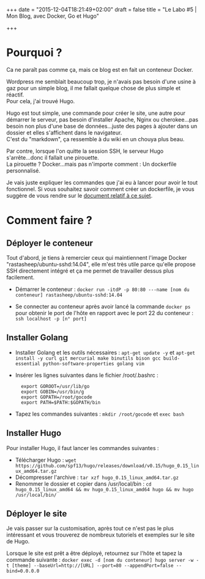 +++
date = "2015-12-04T18:21:49+02:00"
draft = false
title = "Le Labo #5 | Mon Blog, avec Docker, Go et Hugo"

+++

# Pourquoi ?
Ca ne paraît pas comme ça, mais ce blog est en fait un conteneur Docker.

Wordpress me semblait beaucoup trop, je n'avais pas besoin d'une usine à gaz pour un simple blog, il me fallait quelque chose de plus simple et réactif.  
Pour cela, j'ai trouvé Hugo.

Hugo est tout simple, une commande pour créer le site, une autre pour démarrer le serveur, pas besoin d'installer Apache, Nginx ou cherokee...pas besoin non plus d'une base de données...juste des pages à ajouter dans un dossier et elles s'affichent dans le navigateur.  
C'est du "markdown", ça ressemble à du wiki en un chouya plus beau.

Par contre, lorsque l'on quitte la session SSH, le serveur Hugo s'arrête...donc il fallait une pirouette.  
La pirouette ? Docker...mais pas n'importe comment : Un dockerfile personnalisé.

Je vais juste expliquer les commandes que j'ai eu à lancer pour avoir le tout fonctionnel. Si vous souhaitez savoir comment créer un dockerfile, je vous suggère de vous rendre sur le [document relatif à ce sujet](http://www.ageekslab.com/docker/docker3/).

# Comment faire ?
## Déployer le conteneur
Tout d'abord, je tiens à remercier ceux qui maintiennent l'image Docker "rastasheep/ubuntu-sshd:14.04", elle m'est très utile parce qu'elle propose SSH directement intégré et ça me permet de travailler dessus plus facilement.

- Démarrer le conteneur : `docker run -itdP -p 80:80 ---name [nom du conteneur] rastasheep/ubuntu-sshd:14.04`

- Se connecter au conteneur après avoir lancé la commande `docker ps` pour obtenir le port de l'hôte en rapport avec le port 22 du conteneur : `ssh localhost -p [n° port]`

## Installer Golang
- Installer Golang et les outils nécessaires : `apt-get update -y` et `apt-get install -y curl git mercurial make binutils bison gcc build-essential python-software-properties golang vim`

- Insérer les lignes suivantes dans le fichier /root/.bashrc : 
		
		export GOROOT=/usr/lib/go
		export GOBIN=/usr/bin/g
		export GOPATH=/root/gocode
		export PATH=$PATH:$GOPATH/bin

- Tapez les commandes suivantes : `mkdir /root/gocode` et `exec bash`

## Installer Hugo
Pour installer Hugo, il faut lancer les commandes suivantes : 

- Télécharger Hugo : `wget https://github.com/spf13/hugo/releases/download/v0.15/hugo_0.15_linux_amd64.tar.gz`
- Décompresser l'archive : `tar xzf hugo_0.15_linux_amd64.tar.gz`
- Renommer le dossier et copier dans /usr/local/bin : `cd hugo_0.15_linux_amd64 && mv hugo_0.15_linux_amd64 hugo && mv hugo /usr/local/bin/`

## Déployer le site
Je vais passer sur la customisation, après tout ce n'est pas le plus intéressant et vous trouverez de nombreux tutoriels et exemples sur le site de Hugo.

Lorsque le site est prêt a être déployé, retournez sur l'hôte et tapez la commande suivante : 
`docker exec -d [nom du conteneur] hugo server -w -t [theme] --baseUrl=http://[URL] --port=80 --appendPort=false --bind=0.0.0.0`
